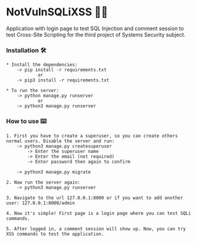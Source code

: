 # NotVulnSQLiXSS :man_technologist:
Application with login page to test SQL Injection and comment session to test Cross-Site Scripting for the third project of Systems Security subject.

### Installation :hammer_and_wrench:
	* Install the dependencies:
		-> pip install -r requirements.txt
				or
		-> pip3 install -r requirements.txt

	* To run the server:
		-> python manage.py runserver
				or
		-> python3 manage.py runserver

### How to use :keyboard:

	1. First you have to create a superuser, so you can create others normal users. Disable the server and run:
		-> python3 manage.py createsuperuser
			-> Enter the superuser name
			-> Enter the email (not required)
			-> Enter password then again to confirm

		-> python3 manage.py migrate

	2. Now run the server again:
		-> python3 manage.py runserver
	
	3. Navigate to the url 127.0.0.1:8000 or if you want to add another user: 127.0.0.1:8000/admin

	4. Now it's simple! First page is a login page where you can test SQLi commands. 

	5. After logged in, a comment session will show up. Now, you can try XSS commands to test the application.
